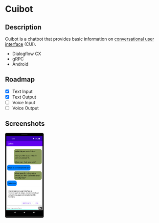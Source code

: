 # Cuibot

## Description

Cuibot is a chatbot that provides basic information on
[conversational user interface](https://en.wikipedia.org/wiki/Conversational_user_interface) (CUI).

- Dialogflow CX
- gRPC
- Android

## Roadmap

- [x] Text Input
- [x] Text Output
- [ ] Voice Input
- [ ] Voice Output

## Screenshots
<img src="assets/images/CuibotDefinition.png"  width=25% height=25%>
